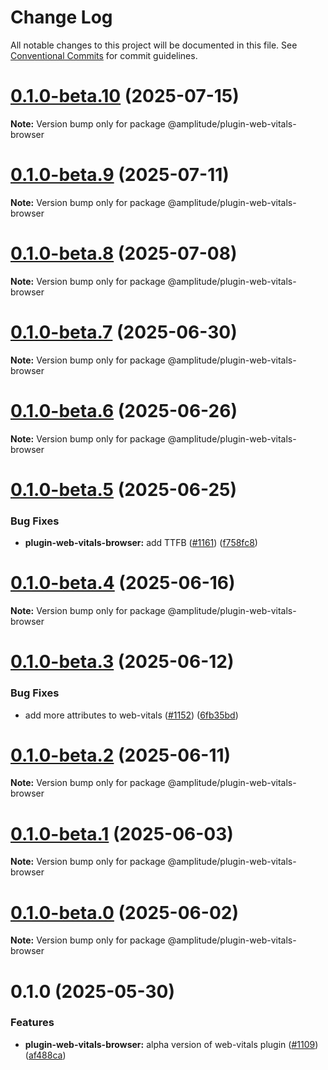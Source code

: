 # Change Log

All notable changes to this project will be documented in this file.
See [Conventional Commits](https://conventionalcommits.org) for commit guidelines.

# [0.1.0-beta.10](https://github.com/amplitude/Amplitude-TypeScript/compare/@amplitude/plugin-web-vitals-browser@0.1.0-beta.9...@amplitude/plugin-web-vitals-browser@0.1.0-beta.10) (2025-07-15)

**Note:** Version bump only for package @amplitude/plugin-web-vitals-browser





# [0.1.0-beta.9](https://github.com/amplitude/Amplitude-TypeScript/compare/@amplitude/plugin-web-vitals-browser@0.1.0-beta.8...@amplitude/plugin-web-vitals-browser@0.1.0-beta.9) (2025-07-11)

**Note:** Version bump only for package @amplitude/plugin-web-vitals-browser





# [0.1.0-beta.8](https://github.com/amplitude/Amplitude-TypeScript/compare/@amplitude/plugin-web-vitals-browser@0.1.0-beta.7...@amplitude/plugin-web-vitals-browser@0.1.0-beta.8) (2025-07-08)

**Note:** Version bump only for package @amplitude/plugin-web-vitals-browser





# [0.1.0-beta.7](https://github.com/amplitude/Amplitude-TypeScript/compare/@amplitude/plugin-web-vitals-browser@0.1.0-beta.6...@amplitude/plugin-web-vitals-browser@0.1.0-beta.7) (2025-06-30)

**Note:** Version bump only for package @amplitude/plugin-web-vitals-browser





# [0.1.0-beta.6](https://github.com/amplitude/Amplitude-TypeScript/compare/@amplitude/plugin-web-vitals-browser@0.1.0-beta.5...@amplitude/plugin-web-vitals-browser@0.1.0-beta.6) (2025-06-26)

**Note:** Version bump only for package @amplitude/plugin-web-vitals-browser





# [0.1.0-beta.5](https://github.com/amplitude/Amplitude-TypeScript/compare/@amplitude/plugin-web-vitals-browser@0.1.0-beta.4...@amplitude/plugin-web-vitals-browser@0.1.0-beta.5) (2025-06-25)


### Bug Fixes

* **plugin-web-vitals-browser:** add TTFB ([#1161](https://github.com/amplitude/Amplitude-TypeScript/issues/1161)) ([f758fc8](https://github.com/amplitude/Amplitude-TypeScript/commit/f758fc81948e393b449aa6b7acc03720bc497331))





# [0.1.0-beta.4](https://github.com/amplitude/Amplitude-TypeScript/compare/@amplitude/plugin-web-vitals-browser@0.1.0-beta.3...@amplitude/plugin-web-vitals-browser@0.1.0-beta.4) (2025-06-16)

**Note:** Version bump only for package @amplitude/plugin-web-vitals-browser





# [0.1.0-beta.3](https://github.com/amplitude/Amplitude-TypeScript/compare/@amplitude/plugin-web-vitals-browser@0.1.0-beta.2...@amplitude/plugin-web-vitals-browser@0.1.0-beta.3) (2025-06-12)


### Bug Fixes

* add more attributes to web-vitals ([#1152](https://github.com/amplitude/Amplitude-TypeScript/issues/1152)) ([6fb35bd](https://github.com/amplitude/Amplitude-TypeScript/commit/6fb35bd0684dda75ecc01b66a6fa94ba7a0cdc5a))





# [0.1.0-beta.2](https://github.com/amplitude/Amplitude-TypeScript/compare/@amplitude/plugin-web-vitals-browser@0.1.0-beta.1...@amplitude/plugin-web-vitals-browser@0.1.0-beta.2) (2025-06-11)

**Note:** Version bump only for package @amplitude/plugin-web-vitals-browser





# [0.1.0-beta.1](https://github.com/amplitude/Amplitude-TypeScript/compare/@amplitude/plugin-web-vitals-browser@0.1.0-beta.0...@amplitude/plugin-web-vitals-browser@0.1.0-beta.1) (2025-06-03)

**Note:** Version bump only for package @amplitude/plugin-web-vitals-browser





# [0.1.0-beta.0](https://github.com/amplitude/Amplitude-TypeScript/compare/@amplitude/plugin-web-vitals-browser@0.1.0...@amplitude/plugin-web-vitals-browser@0.1.0-beta.0) (2025-06-02)

**Note:** Version bump only for package @amplitude/plugin-web-vitals-browser





# 0.1.0 (2025-05-30)


### Features

* **plugin-web-vitals-browser:** alpha version of web-vitals plugin ([#1109](https://github.com/amplitude/Amplitude-TypeScript/issues/1109)) ([af488ca](https://github.com/amplitude/Amplitude-TypeScript/commit/af488cac3d5ee01e26fb0d88a7faedf11db83253))
